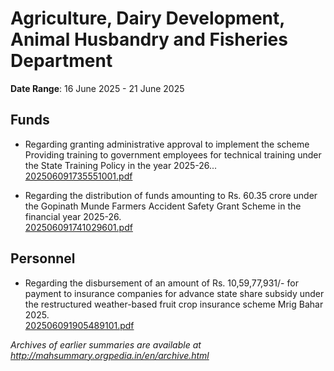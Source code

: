 # Agriculture, Dairy Development, Animal Husbandry and Fisheries Department

**Date Range**: 16 June 2025 - 21 June 2025


## Funds
- Regarding granting administrative approval to implement the scheme Providing training to government employees for technical training under the State Training Policy in the year 2025-26...\
  [202506091735551001.pdf](https://gr.maharashtra.gov.in/Site/Upload/Government%20Resolutions/English/202506091735551001.pdf)

- Regarding the distribution of funds amounting to Rs. 60.35 crore under the Gopinath Munde Farmers Accident Safety Grant Scheme in the financial year 2025-26.\
  [202506091741029601.pdf](https://gr.maharashtra.gov.in/Site/Upload/Government%20Resolutions/English/202506091741029601.pdf)

## Personnel
- Regarding the disbursement of an amount of Rs. 10,59,77,931/- for payment to insurance companies for advance state share subsidy under the restructured weather-based fruit crop insurance scheme Mrig Bahar 2025.\
  [202506091905489101.pdf](https://gr.maharashtra.gov.in/Site/Upload/Government%20Resolutions/English/202506091905489101.pdf)


*Archives of earlier summaries are available at http://mahsummary.orgpedia.in/en/archive.html*
